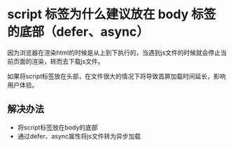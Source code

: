 # script 标签为什么建议放在 body 标签的底部（defer、async）

因为浏览器在渲染html的时候是从上到下执行的，当遇到js文件的时候就会停止当前页面的渲染，转而去下载js文件。

如果将script标签放在头部，在文件很大的情况下将导致首屏加载时间延长，影响用户体验。

## 解决办法
- 将script标签放在body的底部
- 通过defer、async属性将js文件转为异步加载